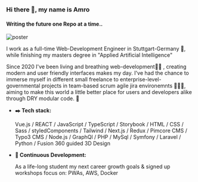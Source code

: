 ### Hi there 👋, my name is Amro
#### Writing the future one Repo at a time..
![poster](Matrix-code.png)


I work as a full-time Web-Development Engineer in Stuttgart-Germany :office:, while finishing my masters degree in "Applied Artificial Intelligence"


Since 2020 I've been living and breathing web-development:man_technologist:	, creating modern and user friendly interfaces makes my day. I've had the chance to immerse myself in different small freelance to enterprise-level-governmental projects in team-based scrum agile jira environemnts :woman_in_tuxedo::person_in_tuxedo:, aiming to make this world a little better place for users and developers alike through DRY modular code. :abacus:	


- **:black_nib:	Tech stack:**

     Vue.js / REACT / JavaScript / TypeScript / Storybook / HTML / CSS / Sass / styledComponents / Tailwind / Next.js / Redux / Pimcore CMS / Typo3 CMS / Node.js / GraphQl / PHP  / MySql / Symfony / Laravel / Python / Fusion 360 guided 3D Design
		
		
  


- **:telescope: Continuous Development:**

     As a life-long student my next career growth goals & signed up workshops focus on: PWAs, AWS, Docker





